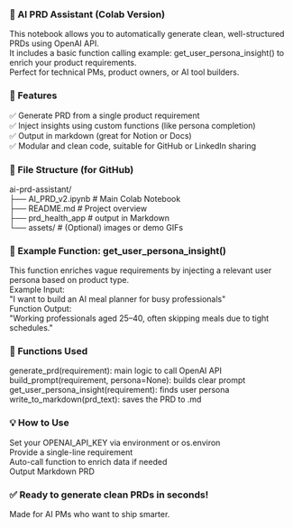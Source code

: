 ### 🧠 AI PRD Assistant (Colab Version)
This notebook allows you to automatically generate clean, well-structured PRDs using OpenAI API.  
It includes a basic function calling example: get_user_persona_insight() to enrich your product requirements.  
Perfect for technical PMs, product owners, or AI tool builders.  

### 🔧 Features
✅ Generate PRD from a single product requirement  
✅ Inject insights using custom functions (like persona completion)  
✅ Output in markdown (great for Notion or Docs)  
✅ Modular and clean code, suitable for GitHub or LinkedIn sharing  

### 📂 File Structure (for GitHub)
ai-prd-assistant/  
├── AI_PRD_v2.ipynb             # Main Colab Notebook  
├── README.md                   # Project overview  
├── prd_health_app              # output in Markdown  
└── assets/                     # (Optional) images or demo GIFs  

### 🚀 Example Function: get_user_persona_insight()
This function enriches vague requirements by injecting a relevant user persona based on product type.  
Example Input:  
"I want to build an AI meal planner for busy professionals"  
Function Output:  
"Working professionals aged 25–40, often skipping meals due to tight schedules."  

### 🧩 Functions Used
generate_prd(requirement): main logic to call OpenAI API  
build_prompt(requirement, persona=None): builds clear prompt  
get_user_persona_insight(requirement): finds user persona  
write_to_markdown(prd_text): saves the PRD to .md  

### 💡 How to Use
Set your OPENAI_API_KEY via environment or os.environ  
Provide a single-line requirement  
Auto-call function to enrich data if needed  
Output Markdown PRD  

### ✅ Ready to generate clean PRDs in seconds!
Made for AI PMs who want to ship smarter.  
